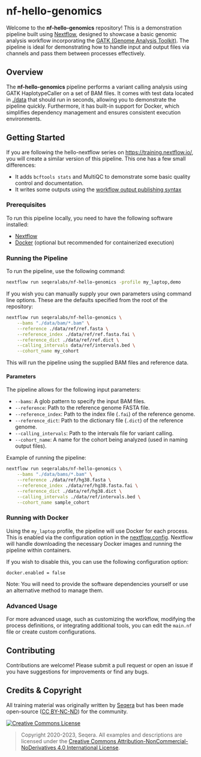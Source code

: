 # nf-hello-genomics

Welcome to the **nf-hello-genomics** repository! This is a demonstration pipeline built using [Nextflow](https://www.nextflow.io/), designed to showcase a basic genomic analysis workflow incorporating the [GATK (Genome Analysis Toolkit)](https://gatk.broadinstitute.org/). The pipeline is ideal for demonstrating how to handle input and output files via channels and pass them between processes effectively.

## Overview

The **nf-hello-genomics** pipeline performs a variant calling analysis using GATK HaplotypeCaller on a set of BAM files. It comes with test data located in [./data](./data/) that should run in seconds, allowing you to demonstrate the pipeline quickly. Furthermore, it has built-in support for Docker, which simplifies dependency management and ensures consistent execution environments.

## Getting Started

If you are following the hello-nextflow series on https://training.nextflow.io/, you will create a similar version of this pipeline. This one has a few small differences:

- It adds `bcftools stats` and MultiQC to demonstrate some basic quality control and documentation.
- It writes some outputs using the [workflow output publishing syntax](https://www.nextflow.io/docs/latest/workflow.html#publishing-outputs)

### Prerequisites

To run this pipeline locally, you need to have the following software installed:

- [Nextflow](https://www.nextflow.io/)
- [Docker](https://www.docker.com/) (optional but recommended for containerized execution)

### Running the Pipeline

To run the pipeline, use the following command:

```bash
nextflow run seqeralabs/nf-hello-genomics -profile my_laptop,demo
```

If you wish you can manually supply your own parameters using command line options. These are the defaults specified from the root of the repository:

```bash
nextflow run seqeralabs/nf-hello-genomics \
    --bams "./data/bam/*.bam" \
    --reference ./data/ref/ref.fasta \
    --reference_index ./data/ref/ref.fasta.fai \
    --reference_dict ./data/ref/ref.dict \
    --calling_intervals data/ref/intervals.bed \
    --cohort_name my_cohort
```

This will run the pipeline using the supplied BAM files and reference data.

#### Parameters

The pipeline allows for the following input parameters:

- `--bams`: A glob pattern to specify the input BAM files.
- `--reference`: Path to the reference genome FASTA file.
- `--reference_index`: Path to the index file (`.fai`) of the reference genome.
- `--reference_dict`: Path to the dictionary file (`.dict`) of the reference genome.
- `--calling_intervals`: Path to the intervals file for variant calling.
- `--cohort_name`: A name for the cohort being analyzed (used in naming output files).

Example of running the pipeline:

```bash
nextflow run seqeralabs/nf-hello-genomics \
    --bams "./data/bams/*.bam" \
    --reference ./data/ref/hg38.fasta \
    --reference_index ./data/ref/hg38.fasta.fai \
    --reference_dict ./data/ref/hg38.dict \
    --calling_intervals ./data/ref/intervals.bed \
    --cohort_name sample_cohort
```

### Running with Docker

Using the `my_laptop` profile, the pipeline will use Docker for each process. This is enabled via the configuration option in the [nextflow.config](./nextflow.config). Nextflow will handle downloading the necessary Docker images and running the pipeline within containers.

If you wish to disable this, you can use the following configuration option:

```config
docker.enabled = false
```

Note: You will need to provide the software dependencies yourself or use an alternative method to manage them.

### Advanced Usage

For more advanced usage, such as customizing the workflow, modifying the process definitions, or integrating additional tools, you can edit the `main.nf` file or create custom configurations.

## Contributing

Contributions are welcome! Please submit a pull request or open an issue if you have suggestions for improvements or find any bugs.

## Credits & Copyright

All training material was originally written by [Seqera](https://seqera.io) but has been made open-source ([CC BY-NC-ND](https://creativecommons.org/licenses/by-nc-nd/4.0/)) for the community.

<a rel="license" href="http://creativecommons.org/licenses/by-nc-nd/4.0/"><img alt="Creative Commons License" src="docs/assets/img/cc_by-nc-nd.svg" /></a>

> Copyright 2020-2023, Seqera. All examples and descriptions are licensed under the <a rel="license" href="http://creativecommons.org/licenses/by-nc-nd/4.0/">Creative Commons Attribution-NonCommercial-NoDerivatives 4.0 International License</a>.
